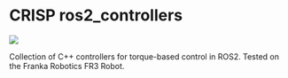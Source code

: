 # CRISP ros2_controllers
<a href="https://github.com/danielsanjosepro/crisp_controllers/actions/workflows/ros2_ci.yml"><img src="https://github.com/danielsanjosepro/crisp_controllers/actions/workflows/ros2_ci.yml/badge.svg"/></a>

Collection of C++ controllers for torque-based control in ROS2. Tested on the Franka Robotics FR3 Robot.


